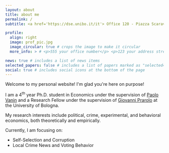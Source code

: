 ```yaml
---
layout: about
title: about me
permalink: /
subtitle: <a href='https://dse.unibo.it/it'> Office 120 - Piazza Scaravilli 2, Bologna</a>. <br> University of Bologna, <a href='https://dse.unibo.it/it'>Department of Economics</a>. 

profile:
  align: right
  image: prof_pic.jpg
  image_circular: true # crops the image to make it circular
  more_info: > # <p>555 your office number</p> <p>123 your address street</p> <p>Your City, State 12345</p>

news: true # includes a list of news items
selected_papers: false # includes a list of papers marked as "selected={true}"
social: true # includes social icons at the bottom of the page
---
```


Welcome to my personal website! I'm glad you're here on purpose!

I am a 4<sup>th</sup> year Ph.D. student in Economics under the supervision of [Paolo Vanin](https://sites.google.com/site/paolovanin/) and a Research Fellow under the supervision of [Giovanni Prarolo](https://sites.google.com/site/giovanniprarolo/) at the University of Bologna.

My research interests include political, crime, experimental, and behavioral economics, both theoretically and empirically.

Currently, I am focusing on:
<ul>
  <li>Self-Selection and Corruption</li>
  <li>Local Crime News and Voting Behavior</li>
</ul>
